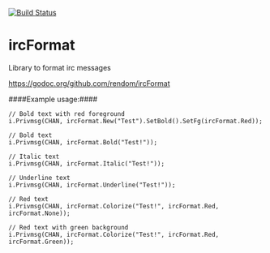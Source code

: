 [![Build Status](https://travis-ci.org/rendom/ircFormat.svg?branch=master)](https://travis-ci.org/rendom/ircFormat)

# ircFormat
Library to format irc messages

https://godoc.org/github.com/rendom/ircFormat


####Example usage:####
```
// Bold text with red foreground
i.Privmsg(CHAN, ircFormat.New("Test").SetBold().SetFg(ircFormat.Red));

// Bold text
i.Privmsg(CHAN, ircFormat.Bold("Test!"));

// Italic text
i.Privmsg(CHAN, ircFormat.Italic("Test!"));

// Underline text
i.Privmsg(CHAN, ircFormat.Underline("Test!"));

// Red text
i.Privmsg(CHAN, ircFormat.Colorize("Test!", ircFormat.Red, ircFormat.None));

// Red text with green background
i.Privmsg(CHAN, ircFormat.Colorize("Test!", ircFormat.Red, ircFormat.Green));
```
